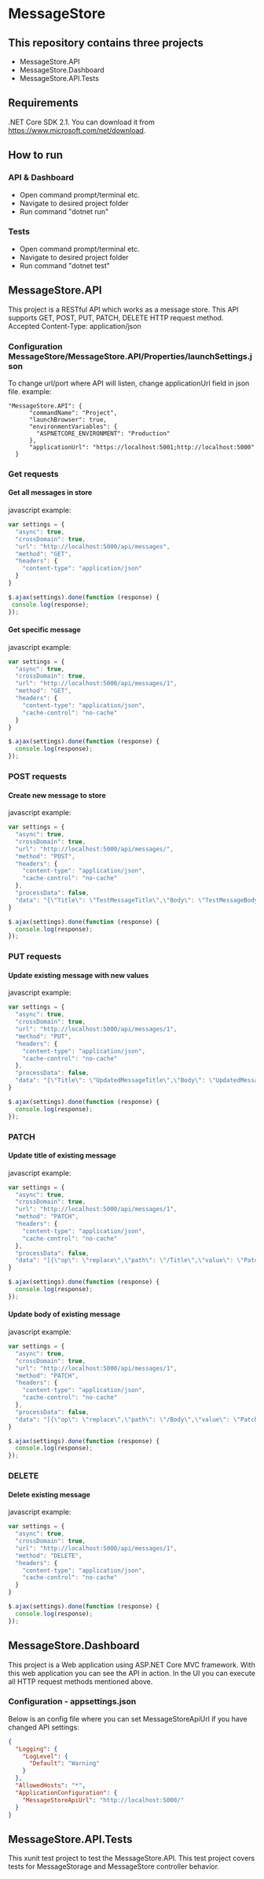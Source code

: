 # MessageStore
## This repository contains three projects
- MessageStore.API
- MessageStore.Dashboard
- MessageStore.API.Tests

## Requirements
.NET Core SDK 2.1. You can download it from https://www.microsoft.com/net/download.

## How to run
### API & Dashboard
- Open command prompt/terminal etc.
- Navigate to desired project folder
- Run command "dotnet run"
### Tests
- Open command prompt/terminal etc.
- Navigate to desired project folder
- Run command "dotnet test"

## MessageStore.API
This project is a RESTful API which works as a message store.
This API supports GET, POST, PUT, PATCH, DELETE HTTP request method.
Accepted Content-Type: application/json

### Configuration MessageStore/MessageStore.API/Properties/launchSettings.json
To change url/port where API will listen, change applicationUrl field in json file.
example:

```
"MessageStore.API": {
      "commandName": "Project",
      "launchBrowser": true,
      "environmentVariables": {
        "ASPNETCORE_ENVIRONMENT": "Production"
      },
      "applicationUrl": "https://localhost:5001;http://localhost:5000"
  }
```

### Get requests
  #### Get all messages in store
  javascript example:
  ```javascript
  var settings = {
    "async": true,
    "crossDomain": true,
    "url": "http://localhost:5000/api/messages",
    "method": "GET",
    "headers": {
      "content-type": "application/json"
    }
  }

$.ajax(settings).done(function (response) {
   console.log(response);
});
```
#### Get specific message
javascript example:
```javascript
var settings = {
  "async": true,
  "crossDomain": true,
  "url": "http://localhost:5000/api/messages/1",
  "method": "GET",
  "headers": {
    "content-type": "application/json",
    "cache-control": "no-cache"
  }
}

$.ajax(settings).done(function (response) {
  console.log(response);
});
```
### POST requests
#### Create new message to store
javascript example:
```javascript
var settings = {
  "async": true,
  "crossDomain": true,
  "url": "http://localhost:5000/api/messages/",
  "method": "POST",
  "headers": {
    "content-type": "application/json",
    "cache-control": "no-cache"
  },
  "processData": false,
  "data": "{\"Title\": \"TestMessageTitle\",\"Body\": \"TestMessageBody\"}"
}

$.ajax(settings).done(function (response) {
  console.log(response);
});
```
### PUT requests
#### Update existing message with new values
javascript example:
```javascript
var settings = {
  "async": true,
  "crossDomain": true,
  "url": "http://localhost:5000/api/messages/1",
  "method": "PUT",
  "headers": {
    "content-type": "application/json",
    "cache-control": "no-cache"
  },
  "processData": false,
  "data": "{\"Title\": \"UpdatedMessageTitle\",\"Body\": \"UpdatedMessageBody\"}"
}

$.ajax(settings).done(function (response) {
  console.log(response);
});
````
### PATCH
#### Update title of existing message
javascript example:
```javascript
var settings = {
  "async": true,
  "crossDomain": true,
  "url": "http://localhost:5000/api/messages/1",
  "method": "PATCH",
  "headers": {
    "content-type": "application/json",
    "cache-control": "no-cache"
  },
  "processData": false,
  "data": "[{\"op\": \"replace\",\"path\": \"/Title\",\"value\": \"PatchUpdatedTitle\"}\r\n]"
}

$.ajax(settings).done(function (response) {
  console.log(response);
});
```
#### Update body of existing message
javascript example:
```javascript
var settings = {
  "async": true,
  "crossDomain": true,
  "url": "http://localhost:5000/api/messages/1",
  "method": "PATCH",
  "headers": {
    "content-type": "application/json",
    "cache-control": "no-cache"
  },
  "processData": false,
  "data": "[{\"op\": \"replace\",\"path\": \"/Body\",\"value\": \"PatchUpdatedBody\"}\r\n]"
}

$.ajax(settings).done(function (response) {
  console.log(response);
});
```
### DELETE
#### Delete existing message
javascript example:
```javascript
var settings = {
  "async": true,
  "crossDomain": true,
  "url": "http://localhost:5000/api/messages/1",
  "method": "DELETE",
  "headers": {
    "content-type": "application/json",
    "cache-control": "no-cache"
  }
}

$.ajax(settings).done(function (response) {
  console.log(response);
});
```
## MessageStore.Dashboard
This project is a Web application using ASP.NET Core MVC framework.
With this web application you can see the API in action.
In the UI you can execute all HTTP request methods mentioned above.

### Configuration - appsettings.json
Below is an config file where you can set MessageStoreApiUrl if you have changed API settings:

```json
{
  "Logging": {
    "LogLevel": {
      "Default": "Warning"
    }
  },
  "AllowedHosts": "*",
  "ApplicationConfiguration": {
    "MessageStoreApiUrl": "http://localhost:5000/"
  }
}
```

## MessageStore.API.Tests
This xunit test project to test the MessageStore.API.
This test project covers tests for MessageStorage and MessageStore controller behavior.
